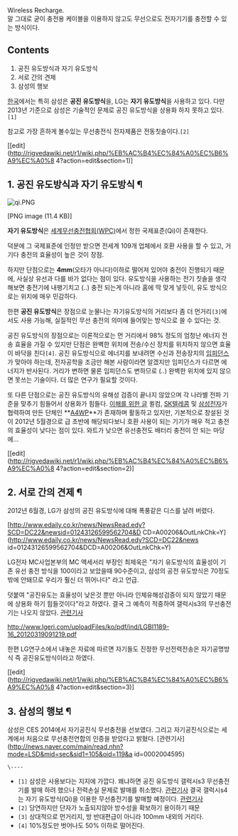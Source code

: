 Wireless Recharge.  
말 그대로 굳이 충전용 케이블을 이용하지 않고도 무선으로도 전자기기를 충전할 수 있는 방식이다.

## Contents

    

1. 공진 유도방식과 자기 유도방식 
2. 서로 간의 견제 
3. 삼성의 행보 

[한국](%ED%95%9C%EA%B5%AD.md)에서는 특히 삼성은 **공진 유도방식**을, LG는 **자기 유도방식**을 사용하고
있다. 다만 2013년 기준으로 삼성은 기술적인 문제로 공진 유도방식을 상용화 하지 못하고 있다. `[1]`

참고로 가장 흔하게 볼수있는 무선충전식 전자제품은 전동칫솔이다.`[2]`

[[edit](http://rigvedawiki.net/r1/wiki.php/%EB%AC%B4%EC%84%A0%EC%B6%A9%EC%A0%8
4?action=edit&section=1)]

## 1. 공진 유도방식과 자기 유도방식 ¶

  

![qi.PNG](//rv.wkcdn.net/http://rigvedawiki.net/r1/pds/qi.PNG)

[PNG image (11.4 KB)]

  
**자기 유도방식**은 [세계무선충전협회(WPC)](http://www.wirelesspowerconsortium.com)에서 정한 국제표준(Qi)이 존재한다. 

  

덕분에 그 국제표준에 인정만 받으면 전세계 109개 업체에서 호환 사용을 할 수 있고, 거기다 충전의 효율성이 높은 것이 장점.

  

하지만 단점으로는 **4mm**(오타가 아니다)이하로 떨어져 있어야 충전이 진행되기 때문에, 사실상 유선과 다를 바가 없다는 점이 있다.
유도방식을 사용하는 전기 칫솔을 생각해보면 충전기에 내팽기치고 (..) 충전 되는게 아니라 홈에 딱 맞게 넣듯이, 유도 방식으로는 위치에
매우 민감하다.

  

한편 **공진 유도방식**은 장점으로 눈물나는 자기유도방식의 거리보다 좀 더 먼거리`[3]`에서도 사용 가능해, 실질적인 무선 충전의 의미에
들어맞는 방식으로 쓸 수 있다는 것.

  

공진 유도방식의 장점으로는 이론적으로는 먼 거리에서 98% 정도의 엄청난 에너지 전송 효율을 가질 수 있지만 단점은 완벽한 위치에 전송/수신
장치를 위치하지 않으면 효율이 바닥을 친다`[4]`. 공진 유도방식으로 에너지를 보내려면 수신과 전송장치의
[임피던스](%EC%9E%84%ED%94%BC%EB%8D%98%EC%8A%A4.md)가 맞아야 하는데, 전자공학을 조금만 해본
사람이라면 알겠지만 임피던스가 다르면 에너지가 반사된다. 거리가 변하면 물론 임피던스도 변하므로 (..) 완벽한 위치에 있지 않으면 못쓰는
기술이다. 더 많은 연구가 필요할 것이다.

  

또 다른 단점으로는 공진 유도방식의 유해성 검증이 끝나지 않았으며 각 나라별 전파 기준을 맞추기 힘들어서 상용화가 힘들다. [이해를 위한
글](http://www.clien.net/cs2/bbs/board.php?bo_table=lecture&wr_id=145605) 퀼컴,
[SK텔레콤](SK%ED%85%94%EB%A0%88%EC%BD%A4.md) 및 [삼성전자](%EC%82%BC%EC%84%B1%20%EC%A0%84%EC%9E%90.md)가 협력하여 만든 단체인
**[A4WP](http://www.a4wp.org)**가 존재하며 활동하고 있지만, 기본적으로 창설된 것이 2012년 5월경으로 급 초반에
해당되다보니 호환 사용이 되는 기기가 매우 적고 충전의 효율성이 낮다는 점이 있다. 와트가 낮으면 유선충전도 배터리 충전이 안 되는
마당에...

[[edit](http://rigvedawiki.net/r1/wiki.php/%EB%AC%B4%EC%84%A0%EC%B6%A9%EC%A0%8
4?action=edit&section=2)]

## 2. 서로 간의 견제 ¶

2012년 6월경, LG가 삼성의 공진 유도방식에 대해 폭풍같은 디스를 날려 버렸다.

  

[http://www.edaily.co.kr/news/NewsRead.edy?SCD=DC22&newsid=01243126599562704&D
CD=A00206&OutLnkChk=Y](http://www.edaily.co.kr/news/NewsRead.edy?SCD=DC22&news
id=01243126599562704&DCD=A00206&OutLnkChk=Y)

  

LG전자 MC사업본부의 MC 액세서리 부장인 최제욱은 "자기 유도방식의 효율성이 기존 유선 충전 방식을 100이라고 보았을때 90수준이고,
삼성의 공전 유도방식은 70정도밖에 안돼므로 우리가 훨신 더 뛰어나다" 라고 언급.

  

덧붙여 "공진유도는 효율성이 낮은것 뿐만 아니라 인체유해성검증이 되지 않았기 때문에 상용화 하기 힘들것이다"라고 하였다. 결국 그 예측이
적중하여 갤럭시s3의 무선충전기는 나오지 않았다.
[관련기사](http://www.etnews.com/news/home_mobile/information/2626117_1483.html)

  

<http://www.lgeri.com/uploadFiles/ko/pdf/ind/LGBI1189-16_20120319091219.pdf>

  

한편 LG연구소에서 내놓은 자료에 따르면 자기들도 진정한 무선전력전송은 자기공명방식 즉 공진유도방식이라고 하였다.

  

[[edit](http://rigvedawiki.net/r1/wiki.php/%EB%AC%B4%EC%84%A0%EC%B6%A9%EC%A0%8
4?action=edit&section=3)]

## 3. 삼성의 행보 ¶

  

삼성은 CES 2014에서 자기공진식 무선충전을 선보였다. 그리고 자기공진식으로는 세계에서 처음으로 무선충전연합의 인증을 받았다고 밝혔다. 
[관련기사](http://news.naver.com/main/read.nhn?mode=LSD&mid=sec&sid1=105&oid=119&a
id=0002004595)

`\----`

  * `[1]` 삼성은 사용보다는 지지에 가깝다. 왜냐하면 공진 유도방식 갤럭시s3 무선충전기를 발매 하려 했으나 전력손실 문제로 발매를 취소했다. [관련기사](http://www.etnews.com/news/home_mobile/information/2626117_1483.html) 결국 갤럭시s4는 자기 유도방식(Qi)을 이용한 무선충전기를 발매할 예정이다. [관련기사](http://www.ddaily.co.kr/news/news_view.php?uid=100010)
  * `[2]` 당연하지만 단자가 노출되지않아 방수성을 확보하기 용이하기 때문
  * `[3]` 상대적으로 먼거리지, 방 반대편급이 아니라 100mm 내외의 거리다.
  * `[4]` 10%정도만 벗어나도 50% 이하로 떨어진다.

